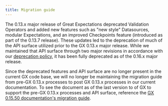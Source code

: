 ```yaml
---
title: Migration guide
---
```


The 0.13.x major release of Great Expectations deprecated Validation Operators and added new features such as "new style" Datasources, modular Expectations, and an improved Checkpoints feature (introduced as part of the 0.13.7 release). These updates led to the deprecation of much of the API surface utilized prior to the GX 0.13.x major release.  While we maintained that API surface through two major revisions in accordance with our [deprecation policy](/changelog.md#deprecation-policy), it has been fully deprecated as of the 0.16.x major release.

Since the deprecated features and API surface are no longer present in the current GX code base, we will no longer be maintaining the migration guide from pre-GX 0.13.x processes to post GX 0.13.x processes in our current documentation.  To see the document as of the last version to of GX to support the pre-GX 0.13.x processes and API surface, reference the [GX 0.15.50 documentation's migration guide](/docs/0.15.50/guides/miscellaneous/migration_guide).
